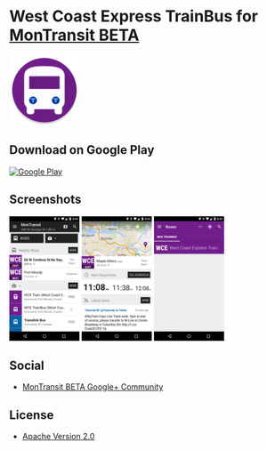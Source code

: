 # West Coast Express TrainBus for [MonTransit BETA](https://github.com/mtransitapps/mtransit-for-android)

<img width="25%" height="25%" src="https://raw.githubusercontent.com/mtransitapps/ca-west-coast-express-bus-android/master/pub/hi-res-app-icon.png"/>

## Download on Google Play

[![Google Play](https://developer.android.com/images/brand/en_app_rgb_wo_60.png)](https://play.google.com/store/apps/details?id=org.mtransit.android.ca_west_coast_express_bus)

## Screenshots

<img width="25%" height="25%" src="https://raw.githubusercontent.com/mtransitapps/ca-west-coast-express-bus-android/master/pub/screenshot-phone-1.png"/>
<img width="25%" height="25%" src="https://raw.githubusercontent.com/mtransitapps/ca-west-coast-express-bus-android/master/pub/screenshot-phone-2.png"/>
<img width="25%" height="25%" src="https://raw.githubusercontent.com/mtransitapps/ca-west-coast-express-bus-android/master/pub/screenshot-phone-3.png"/>

## Social

* [MonTransit BETA Google+ Community](https://plus.google.com/communities/111796337224469270605)

## License

* [Apache Version 2.0](http://www.apache.org/licenses/LICENSE-2.0.html)
